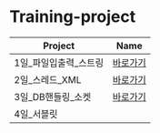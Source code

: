 # Training-project



| Project      | Name                                                                                                                                                  |
| ------------ | ----------------------------------------------------------------------------------------------------------------------------------------------------- |
| 1일_파일입출력_스트링 | [바로가기](https://github.com/torpedoisu/Training-project/tree/main/1%EC%9D%BC_%ED%8C%8C%EC%9D%BC%EC%9E%85%EC%B6%9C%EB%A0%A5_%EC%8A%A4%ED%8A%B8%EB%A7%81) |
| 2일_스레드_XML   | [바로가기](https://github.com/torpedoisu/Training-project/tree/main/2%EC%9D%BC_%EC%8A%A4%EB%A0%88%EB%93%9C_XML)                                           |
| 3일_DB핸들링_소켓  | [바로가기](https://github.com/torpedoisu/Training-project/tree/main/3%EC%9D%BC_DB%ED%95%B8%EB%93%A4%EB%A7%81_%EC%86%8C%EC%BC%93)                          |
| 4일_서블릿       |                                                                                                                                                       |